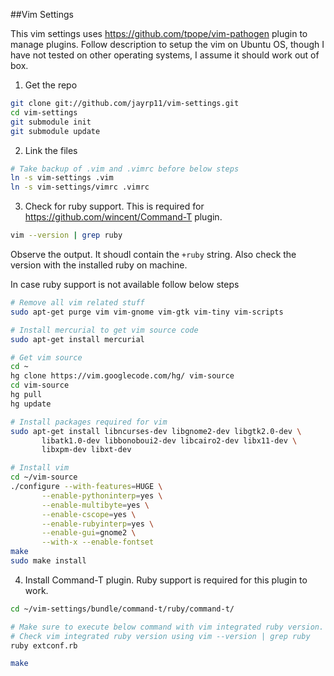 ##Vim Settings

This vim settings uses https://github.com/tpope/vim-pathogen plugin to manage plugins. 
Follow description to setup the vim on Ubuntu OS, though I have not tested on other operating 
systems, I assume it should work out of box.


1. Get the repo

```bash
git clone git://github.com/jayrp11/vim-settings.git
cd vim-settings
git submodule init
git submodule update
```

2. Link the files

```bash
# Take backup of .vim and .vimrc before below steps
ln -s vim-settings .vim
ln -s vim-settings/vimrc .vimrc
```

3. Check for ruby support. This is required for https://github.com/wincent/Command-T plugin.

```bash
vim --version | grep ruby
```

Observe the output. It shoudl contain the `+ruby` string. Also check the version with the installed ruby on machine.

In case ruby support is not available follow below steps

```bash
# Remove all vim related stuff
sudo apt-get purge vim vim-gnome vim-gtk vim-tiny vim-scripts

# Install mercurial to get vim source code
sudo apt-get install mercurial

# Get vim source
cd ~
hg clone https://vim.googlecode.com/hg/ vim-source
cd vim-source
hg pull
hg update

# Install packages required for vim
sudo apt-get install libncurses-dev libgnome2-dev libgtk2.0-dev \
       libatk1.0-dev libbonoboui2-dev libcairo2-dev libx11-dev \
       libxpm-dev libxt-dev

# Install vim
cd ~/vim-source
./configure --with-features=HUGE \
       --enable-pythoninterp=yes \
       --enable-multibyte=yes \
       --enable-cscope=yes \
       --enable-rubyinterp=yes \
       --enable-gui=gnome2 \
       --with-x --enable-fontset
make
sudo make install
```

4. Install Command-T plugin. Ruby support is required for this plugin to work.

```bash
cd ~/vim-settings/bundle/command-t/ruby/command-t/

# Make sure to execute below command with vim integrated ruby version. 
# Check vim integrated ruby version using vim --version | grep ruby
ruby extconf.rb

make
```
